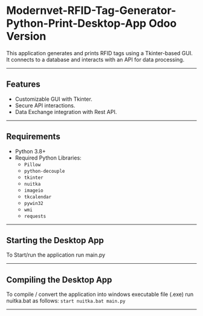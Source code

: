 # Modernvet-RFID-Tag-Generator-Python-Print-Desktop-App Odoo Version

This application generates and prints RFID tags using a Tkinter-based GUI. It connects to a database and interacts with an API for data processing.

---

## Features
- Customizable GUI with Tkinter.
- Secure API interactions.
- Data Exchange integration with Rest API.

---

## Requirements

- Python 3.8+
- Required Python Libraries:
  - `Pillow`
  - `python-decouple`
  - `tkinter`
  - `nuitka`
  - `imageio`
  - `tkcalendar`
  - `pywin32`
  - `wmi`
  - `requests`
---

## Starting the Desktop App

To Start/run the application run main.py

---

## Compiling the Desktop App

To compile / convert the application into windows executable file (.exe) run nuitka.bat as follows:
```start nuitka.bat main.py```

---
